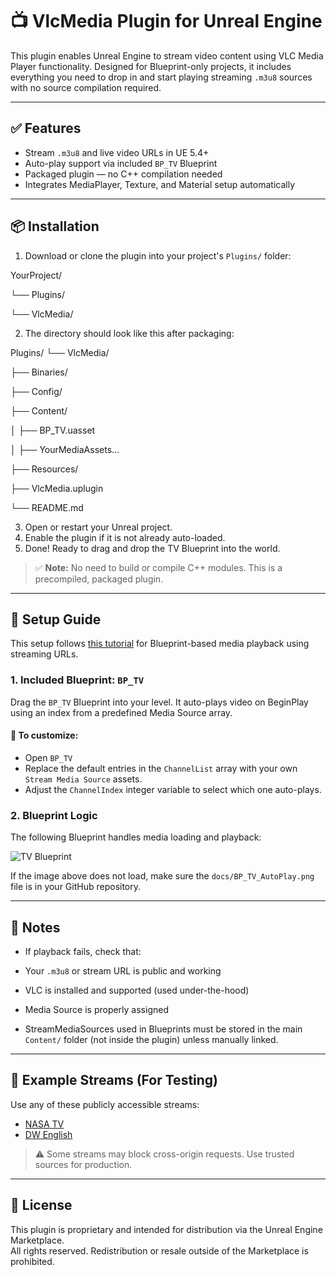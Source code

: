 # 📺 VlcMedia Plugin for Unreal Engine

This plugin enables Unreal Engine to stream video content using VLC Media Player functionality. Designed for Blueprint-only projects, it includes everything you need to drop in and start playing streaming `.m3u8` sources with no source compilation required.

---

## ✅ Features

- Stream `.m3u8` and live video URLs in UE 5.4+
- Auto-play support via included `BP_TV` Blueprint
- Packaged plugin — no C++ compilation needed
- Integrates MediaPlayer, Texture, and Material setup automatically

---

## 📦 Installation

1. Download or clone the plugin into your project's `Plugins/` folder:

YourProject/

└── Plugins/

└── VlcMedia/


2. The directory should look like this after packaging:

Plugins/
└── VlcMedia/

├── Binaries/

├── Config/

├── Content/

│ ├── BP_TV.uasset

│ ├── YourMediaAssets...

├── Resources/

├── VlcMedia.uplugin

└── README.md


3. Open or restart your Unreal project.
4. Enable the plugin if it is not already auto-loaded.
5. Done! Ready to drag and drop the TV Blueprint into the world.

> ✅ **Note:** No need to build or compile C++ modules. This is a precompiled, packaged plugin.

---

## 🧠 Setup Guide

This setup follows [this tutorial](https://www.youtube.com/watch?v=nNNzUf3zNjM&t=2s) for Blueprint-based media playback using streaming URLs.

### 1. Included Blueprint: `BP_TV`

Drag the `BP_TV` Blueprint into your level. It auto-plays video on BeginPlay using an index from a predefined Media Source array.

#### 🔧 To customize:
- Open `BP_TV`
- Replace the default entries in the `ChannelList` array with your own `Stream Media Source` assets.
- Adjust the `ChannelIndex` integer variable to select which one auto-plays.

### 2. Blueprint Logic

The following Blueprint handles media loading and playback:

![TV Blueprint](https://raw.githubusercontent.com/Jon1969Edwards/VlcMedia_UnrealEngine/main/docs/BP_TV_AutoPlay.png)

If the image above does not load, make sure the `docs/BP_TV_AutoPlay.png` file is in your GitHub repository.

---

## 📌 Notes

- If playback fails, check that:
- Your `.m3u8` or stream URL is public and working
- VLC is installed and supported (used under-the-hood)
- Media Source is properly assigned

- StreamMediaSources used in Blueprints must be stored in the main `Content/` folder (not inside the plugin) unless manually linked.

---

## 🧪 Example Streams (For Testing)

Use any of these publicly accessible streams:
- [NASA TV](https://nasatv-lh.akamaihd.net/i/NASA_101@319270/master.m3u8)
- [DW English](https://dwstream4-lh.akamaihd.net/i/dwstream4_live@123456/master.m3u8)

> ⚠️ Some streams may block cross-origin requests. Use trusted sources for production.

---

## 📃 License

This plugin is proprietary and intended for distribution via the Unreal Engine Marketplace.  
All rights reserved. Redistribution or resale outside of the Marketplace is prohibited.
